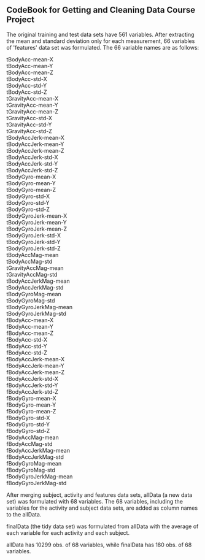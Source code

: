## CodeBook for Getting and Cleaning Data Course Project

The original training and test data sets have 561 variables. After extracting the mean 
and standard deviation only for each measurement, 66 variables of 'features' data set
was formulated. The 66 variable names are as follows:

 tBodyAcc-mean-X</br>
 tBodyAcc-mean-Y</br>
 tBodyAcc-mean-Z</br>
 tBodyAcc-std-X</br>
 tBodyAcc-std-Y</br>
 tBodyAcc-std-Z</br>
 tGravityAcc-mean-X</br>
 tGravityAcc-mean-Y</br>
 tGravityAcc-mean-Z</br>
 tGravityAcc-std-X</br>
 tGravityAcc-std-Y</br>
 tGravityAcc-std-Z</br>
 tBodyAccJerk-mean-X</br>
 tBodyAccJerk-mean-Y</br>
 tBodyAccJerk-mean-Z</br>
 tBodyAccJerk-std-X</br>
 tBodyAccJerk-std-Y</br>
 tBodyAccJerk-std-Z</br>
 tBodyGyro-mean-X</br>
 tBodyGyro-mean-Y</br>
 tBodyGyro-mean-Z</br>
 tBodyGyro-std-X</br>
 tBodyGyro-std-Y</br>
 tBodyGyro-std-Z</br>
 tBodyGyroJerk-mean-X</br>
 tBodyGyroJerk-mean-Y</br>
 tBodyGyroJerk-mean-Z</br>
 tBodyGyroJerk-std-X</br>
 tBodyGyroJerk-std-Y</br>
 tBodyGyroJerk-std-Z</br>
 tBodyAccMag-mean</br>
 tBodyAccMag-std</br>
 tGravityAccMag-mean</br>
 tGravityAccMag-std</br>
 tBodyAccJerkMag-mean</br>
 tBodyAccJerkMag-std</br>
 tBodyGyroMag-mean</br>
 tBodyGyroMag-std</br>
 tBodyGyroJerkMag-mean</br>
 tBodyGyroJerkMag-std</br>
 fBodyAcc-mean-X</br>
 fBodyAcc-mean-Y</br>
 fBodyAcc-mean-Z</br>
 fBodyAcc-std-X</br>
 fBodyAcc-std-Y</br>
 fBodyAcc-std-Z</br>
 fBodyAccJerk-mean-X</br>
 fBodyAccJerk-mean-Y</br>
 fBodyAccJerk-mean-Z</br>
 fBodyAccJerk-std-X</br>
 fBodyAccJerk-std-Y</br>
 fBodyAccJerk-std-Z</br>
 fBodyGyro-mean-X</br>
 fBodyGyro-mean-Y</br>
 fBodyGyro-mean-Z</br>
 fBodyGyro-std-X</br>
 fBodyGyro-std-Y</br>
 fBodyGyro-std-Z</br>
 fBodyAccMag-mean</br>
 fBodyAccMag-std</br>
 fBodyAccJerkMag-mean</br>
 fBodyAccJerkMag-std</br>
 fBodyGyroMag-mean</br>
 fBodyGyroMag-std</br>
 fBodyGyroJerkMag-mean</br>
 fBodyGyroJerkMag-std

After merging subject, activity and features data sets, allData (a new data set) was
formulated with 68 variables. The 68 variables, including the variables for the activity
and subject data sets, are added as column names to the allData.

finalData (the tidy data set) was formulated from allData with the average of each
variable for each activity and each subject.

allData has 10299 obs. of  68 variables, while finalData has 180 obs. of 68 variables.
